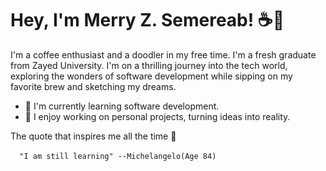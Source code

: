 # Hey, I'm Merry Z. Semereab! ☕🎨

I'm a coffee enthusiast and  a doodler in my free time. I'm a fresh graduate from Zayed University. I'm on a thrilling journey into the tech world, exploring the wonders of software development while sipping on my favorite brew and sketching my dreams.

- 🌱 I'm currently learning software development.
- 🚀 I enjoy working on personal projects, turning ideas into reality.


[comment]: <> (**🎉 Fun fact:** I'm a huge fan of "Despicable Me" and those adorable Minions 🎥.)

[comment]: <> (<img src= "https://github.com/semereab-merry/semereab-merry/assets/59441158/2f409480-1e82-4165-8f03-d17f0ef5b692" width="100%">)

[comment]: <> (<br></br>)

 The quote that inspires me all the time 💬 <br></br>
`   "I am still learning" --Michelangelo(Age 84)   `
